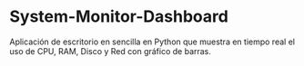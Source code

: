 # System-Monitor-Dashboard
Aplicación de escritorio en sencilla en Python que muestra en tiempo real el uso de CPU, RAM, Disco y Red con gráfico de barras.
